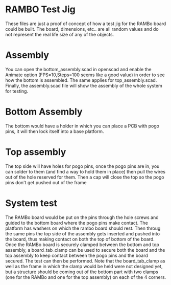 # RAMBO Test Jig
These files are just a proof of concept of how a test jig for the RAMBo board could be built.
The board, dimensions, etc.. are all random values and do not represent the real life size
of any of the objects.

# Assembly
You can open the bottom_assembly.scad in openscad and enable the Animate option (FPS=10,Steps=100 seems like a good value)
in order to see how the bottom is assembled. The same applies for top_assembly.scad. Finally, the assembly.scad file will
show the assembly of the whole system for testing.

# Bottom Assembly
The bottom would have a holder in which you can place a PCB with pogo pins, it will then lock itself into a
base platform.

# Top assembly
The top side will have holes for pogo pins, once the pogo pins are in, you can solder to them (and find a way to hold
them in place) then pull the wires out of the hole reserved for them. Then a cap will close the top so the pogo pins don't get pushed out of the frame

# System test
The RAMBo board would be put on the pins through the hole screws and guided to the bottom board where the pogo pins make contact.
The platform has washers on which the rambo board should rest. Then throug the same pins the top side of the assembly gets inserted and pushed into the board, thus making contact on both the top of bottom of the board.
Once the RAMBo board is securely clamped between the bottom and top assembly, a board_tab_clamp can be used to secure both the board and the top assembly to keep contact between the pogo pins and the board secured. The test can then be performed.
Note that the board_tab_clamp as well as the frame in which the clamp would be held were not designed yet, but a structure should be coming out of the bottom part with two clamps (one for the RAMBo and one for the top assembly) on each of the 4 corners.

